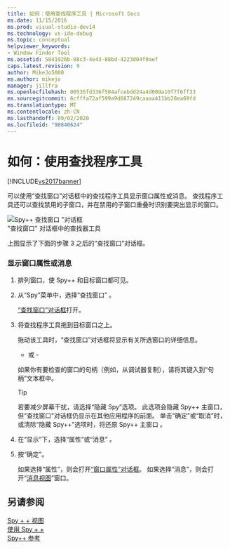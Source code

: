 ```yaml
---
title: 如何：使用查找程序工具 | Microsoft Docs
ms.date: 11/15/2016
ms.prod: visual-studio-dev14
ms.technology: vs-ide-debug
ms.topic: conceptual
helpviewer_keywords:
- Window Finder Tool
ms.assetid: 5841926b-08c3-4e43-88bd-4223d04f9aef
caps.latest.revision: 9
author: MikeJo5000
ms.author: mikejo
manager: jillfra
ms.openlocfilehash: 00535fd336f504afcebdd24a4d009a10f7f6ff33
ms.sourcegitcommit: 6cfffa72af599a9d667249caaaa411bb28ea69fd
ms.translationtype: MT
ms.contentlocale: zh-CN
ms.lasthandoff: 09/02/2020
ms.locfileid: "90840624"
---
```

# <a name="how-to-use-the-finder-tool"></a>如何：使用查找程序工具
[!INCLUDE[vs2017banner](../includes/vs2017banner.md)]

可以使用“查找窗口”对话框中的查找程序工具显示窗口属性或消息。 查找程序工具还可以查找禁用的子窗口，并在禁用的子窗口重叠时识别要突出显示的窗口。  
  
 ![Spy&#43;&#43; 查找窗口 "对话框](../debugger/media/icon-spy-find.png "Icon_Spy++_Find")  
"查找窗口" 对话框中的查找器工具  
  
 上图显示了下面的步骤 3 之后的“查找窗口”对话框。  
  
### <a name="to-display-window-properties-or-messages"></a>显示窗口属性或消息  
  
1. 排列窗口，使 Spy++ 和目标窗口都可见。  
  
2. 从“Spy”菜单中，选择“查找窗口” 。  
  
     [“查找窗口”对话框](../debugger/find-window-dialog-box.md)打开。  
  
3. 将查找程序工具拖到目标窗口之上。  
  
     拖动该工具时，“查找窗口”对话框将显示有关所选窗口的详细信息。  
  
     - 或 -  
  
     如果你有要检查的窗口的句柄（例如，从调试器复制），请将其键入到“句柄”文本框中。  
  
    > [!TIP]
    > 若要减少屏幕干扰，请选择“隐藏 Spy”选项。 此选项会隐藏 Spy++ 主窗口，但“查找窗口”对话框仍显示在其他应用程序的前面。 单击“确定”或“取消”时，或清除“隐藏 Spy++”选项时，将还原 Spy++ 主窗口  。  
  
4. 在“显示”下，选择“属性”或“消息”  。  
  
5. 按“确定”。  
  
     如果选择“属性”，则会打开[“窗口属性”对话框](../debugger/window-properties-dialog-box.md)。 如果选择“消息”，则会打开“[消息视图](../debugger/messages-view.md)”窗口。  
  
## <a name="see-also"></a>另请参阅  
 [Spy + + 视图](../debugger/spy-increment-views.md)   
 [使用 Spy + +](../debugger/using-spy-increment.md)   
 [Spy++ 参考](../debugger/spy-increment-reference.md)
